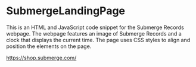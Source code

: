 # SubmergeLandingPage

This is an HTML and JavaScript code snippet for the Submerge Records webpage. The webpage features an image of Submerge Records and a clock that displays the current time. The page uses CSS styles to align and position the elements on the page.

https://shop.submerge.com/

